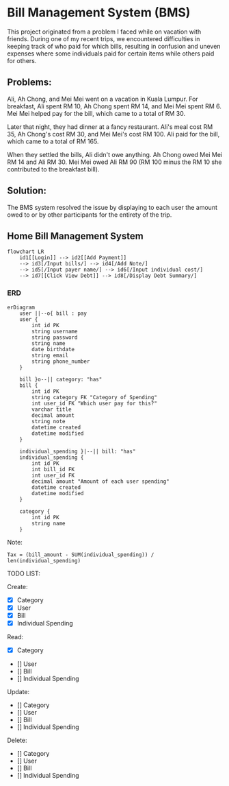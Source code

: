 # Bill Management System (BMS)

This project originated from a problem I faced while on vacation with friends. During one of my recent trips, we encountered difficulties in keeping track of who paid for which bills, resulting in confusion and uneven expenses where some individuals paid for certain items while others paid for others.

## Problems:

Ali, Ah Chong, and Mei Mei went on a vacation in Kuala Lumpur. For breakfast, Ali spent RM 10, Ah Chong spent RM 14, and Mei Mei spent RM 6. Mei Mei helped pay for the bill, which came to a total of RM 30.

Later that night, they had dinner at a fancy restaurant. Ali's meal cost RM 35, Ah Chong's cost RM 30, and Mei Mei's cost RM 100. Ali paid for the bill, which came to a total of RM 165.

When they settled the bills, Ali didn't owe anything. Ah Chong owed Mei Mei RM 14 and Ali RM 30. Mei Mei owed Ali RM 90 (RM 100 minus the RM 10 she contributed to the breakfast bill).

## Solution:

The BMS system resolved the issue by displaying to each user the amount owed to or by other participants for the entirety of the trip.

## Home Bill Management System

```mermaid
flowchart LR
    id1[[Login]] --> id2[[Add Payment]]
    --> id3[/Input bills/] --> id4[/Add Note/]
    --> id5[/Input payer name/] --> id6[/Input individual cost/]
    --> id7[[Click View Debt]] --> id8[/Display Debt Summary/]
``` 

### ERD

```mermaid
erDiagram
    user ||--o{ bill : pay
    user {
        int id PK
        string username
        string password
        string name
        date birthdate
        string email
        string phone_number
    }

    bill }o--|| category: "has"
    bill {
        int id PK
        string category FK "Category of Spending"
        int user_id FK "Which user pay for this?"
        varchar title
        decimal amount
        string note
        datetime created
        datetime modified
    }

    individual_spending }|--|| bill: "has"
    individual_spending {
        int id PK
        int bill_id FK
        int user_id FK
        decimal amount "Amount of each user spending"
        datetime created
        datetime modified
    }

    category {
        int id PK
        string name
    }
```

Note: 

```
Tax = (bill_amount - SUM(individual_spending)) / len(individual_spending)
```


TODO LIST:

Create:

- [x] Category
- [x] User
- [x] Bill
- [x] Individual Spending

Read:

- [x] Category
- [] User
- [] Bill
- [] Individual Spending

Update:

- [] Category
- [] User
- [] Bill
- [] Individual Spending

Delete:

- [] Category
- [] User
- [] Bill
- [] Individual Spending